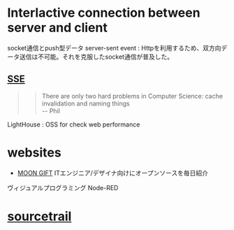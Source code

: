 # Interlactive connection between server and client
socket通信とpush型データ
server-sent event : Httpを利用するため、双方向データ送信は不可能。それを克服したsocket通信が普及した。
## [SSE](https://developer.mozilla.org/ja/docs/Web/API/Server-sent_events/Using_server-sent_events)
>>There are only two hard problems in Computer Science:
   cache invalidation and naming things  
   -- Phil

LightHouse : OSS for check web performance  

# websites
- [MOON GIFT](https://www.moongift.jp) ITエンジニア/デザイナ向けにオープンソースを毎日紹介

ヴィジュアルプログラミング
Node-RED

# [sourcetrail](https://www.sourcetrail.com/)